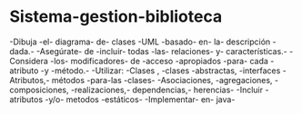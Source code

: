 # Sistema-gestion-biblioteca
-Dibuja -el- diagrama- de- clases -UML -basado- en- la- descripción -dada.-
-Asegúrate- de -incluir- todas -las- relaciones- y- características.-
-Considera -los- modificadores- de -acceso -apropiados -para- cada -atributo -y -método.-
-Utilizar:
-Clases , -clases -abstractas, -interfaces
-Atributos,- métodos -para-las -clases-
-Asociaciones, -agregaciones, -composiciones, -realizaciones,- dependencias,- herencias-
-Incluir -atributos -y/o- metodos -estáticos-
-Implementar- en- java-
